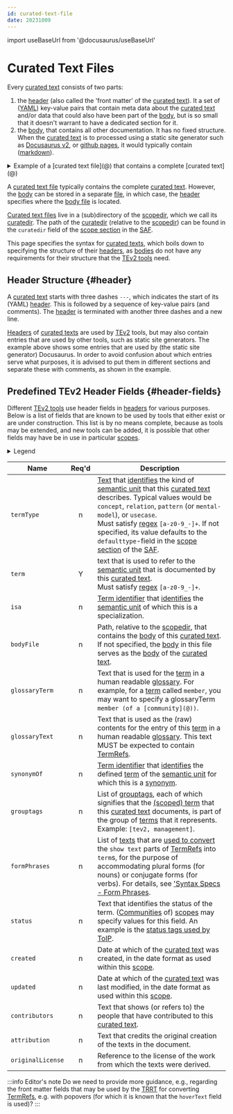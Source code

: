 ```yaml
---
id: curated-text-file
date: 20231009
---
```


import useBaseUrl from '@docusaurus/useBaseUrl'

# Curated Text Files

Every [curated text](@) consists of two parts:

1. the [header](@) (also called the 'front matter' of the [curated text](@)). It a set of ([YAML](https://yaml.org/spec/1.2.2/)) key-value pairs that contain meta data about the [curated text](@) and/or data that could also have been part of the [body](@), but is so small that it doesn't warrant to have a dedicated section for it.
2. the [body](@), that contains all other documentation. It has no fixed structure. When the [curated text](@) is to processed using a static site generator such as [Docusaurus v2](https://docusaurus.io/docs), or [github pages](https://pages.github.com/), it would typically contain ([markdown](https://www.markdownguide.org/basic-syntax/)).

<details>
  <summary>Example of a [curated text file](@) that contains a complete [curated text](@)</summary>
  <div>

```yaml
---
# Docusaurus front matter
id: ctext-file
sidebar_label: Curated Texts
# TEv2 Curated Text Header
term: curated-text
termType: concept
glossaryTerm: Curated Text
glossaryText: a text that documents a [concept](@) or other [semantic unit](@) of a particular [party](@), and specifies, e.g., the [term(s)](@) by which the [party](@) refers thereto, its [definition](@), and any other relevant information.
formPhrases: [ "curated-text{ss}" ]
# TEv2 Curation status
status: proposed
created: 20220602
updated: 20230814
# Origins/Acknowledgements
contributors: RieksJ
attribution: "[TNO Terminology Design](https://tno-terminology-design.github.io/tev2-specifications/docs)"
originalLicense: "[CC BY-SA 4.0](http://creativecommons.org/licenses/by-sa/4.0/?ref=chooser-v1)"
---
# Curated Text
A curated text starts with three dashes `---`.
This indicates the start of its (YAML) header.
Typically, the header consists of a sequence of key-value pairs.
The header is terminated with another three dashes and a new line.

The body of the curated text typically starts behind the header block,
but it can also be placed in another file within the `scopedir`.
The body is typically markdown, but other constructs may be inserted
that contribute to the rendering of these texts in a (static) website.
An example of this is [MDX](https://mdxjs.com/).
A discussion on these other constructs is outside the scope of this document.
```

  </div>
</details>

A [curated text file](@) typically contains the complete [curated text](@). However, the [body](@) can be stored in a separate [file](body-file@), in which case, the [header](@) specifies where the [body file](@) is located.

[Curated text files](@) live in a (sub)directory of the [scopedir](@), which we call its [curatedir](@). The path of the [curatedir](@) (relative to the [scopedir](@)) can be found in the `curatedir` field of the [scope section](/docs/spec-files/saf#scope-section) in the [SAF](@).

This page specifies the syntax for [curated texts](@), which boils down to specifying the structure of their [headers](@), as [bodies](@) do not have any requirements for their structure that the [TEv2 tools](@) need.

## Header Structure {#header}

A [curated text](@) starts with three dashes `---`, which indicates the start of its (YAML) [header](@). This is followed by a sequence of key-value pairs (and comments). The [header](@) is terminated with another three dashes and a new line.

[Headers](@) of [curated texts](@) are used by [TEv2](@) tools, but may also contain entries that are used by other tools, such as static site generators. The example above shows some entries that are used by (the static site generator) Docusaurus. In order to avoid confusion about which entries serve what purposes, it is advised to put them in different sections and separate these with comments, as shown in the example.

## Predefined TEv2 Header Fields {#header-fields}

Different [TEv2 tools](@) use header fields in [headers](@) for various purposes. Below is a list of fields that are known to be used by tools that either exist or are under construction. This list is by no means complete, because as tools may be extended, and new tools can be added, it is possible that other fields may have be in use in particular [scopes](@).

<details>
  <summary>Legend</summary>

1. **`Name`** contains the field name;
2. **`Req'd`** specifies whether (`Y`) or not (`n`, or `F`) the field is required to be present as a header field. The `F` means that we reserve this field for Future Use.
3. **`Description`** specifies the meaning of the field, and other things you may need to know, e.g. why it is needed, a required syntax, etc.

</details>

| Name            | Req'd | Description |
| --------------- | :---: | ----------- |
| `termType`        | n | [Text](term-type@) that [identifies](@) the kind of [semantic unit](@) that this [curated text](@) describes. Typical values would be `concept`, `relation`, `pattern` (or `mental-model`), or `usecase`.<br/>Must satisfy [regex](@) `[a-z0-9_-]+`. If not specified, its value defaults to the `defaulttype`-field in the [scope section](/docs/spec-files/saf#scope-section) of the [SAF](@). |
| `term`            | Y | text that is used to refer to the [semantic unit](@) that is documented by this [curated text](@).<br/>Must satisfy [regex](@) `[a-z0-9_-]+`. |
| `isa`             | n | [Term identifier](@) that [identifies](@) the [semantic unit](@) of which this is a specialization. |
| `bodyFile`        | n | Path, relative to the [scopedir](@), that contains the [body](@) of this [curated text](@). If not specified, the [body](@) in this file serves as the [body](@) of the [curated text](@). |
| `glossaryTerm`    | n | Text that is used for the [term](@) in a human readable [glossary](@). For example, for a [term](@) called `member`, you may want to specify a glossaryTerm `member (of a [community](@))`. |
| `glossaryText`    | n | Text that is used as the (raw) contents for the entry of this [term](@) in a human readable [glossary](@). This text MUST be expected to contain [TermRefs](@). |
| `synonymOf`       | n | [Term identifier](@) that [identifies](@) the defined [term](@) of the [semantic unit](@) for which this is a [synonym](@). |
| `grouptags`       | n | List of [grouptags](@), each of which signifies that the [(scoped) term](@) that this [curated text](@) documents, is part of the group of [terms](@) that it represents.<br/>Example: `[tev2, management]`. |
| `formPhrases`     | n | List of [texts](form-phrase@) that are [used to convert](/docs/spec-tools/trrt#id) the `show text` parts of [TermRefs](@) into `term`s, for the purpose of accommodating plural forms (for nouns) or conjugate forms (for verbs). For details, see ['Syntax Specs - Form Phrases](/docs/spec-syntax/form-phrase-syntax). |
| `status`          | n | Text that identifies the status of the term. ([Communities](@) of) [scopes](@) may specify values for this field. An example is the [status tags used by ToIP](https://github.com/trustoverip/concepts-and-terminology-wg/blob/master/docs/status-tags.md). |
| `created`         | n | Date at which of the [curated text](@) was created, in the date format as used within this [scope](@). |
| `updated`         | n | Date at which of the [curated text](@) was last modified, in the date format as used within this [scope](@). |
| `contributors`    | n | Text that shows (or refers to) the people that have contributed to this [curated text](@). |
| `attribution`     | n | Text that credits the original creation of the texts in the document. |
| `originalLicense` | n | Reference to the license of the work from which the texts were derived. |

:::info Editor's note
Do we need to provide more guidance, e.g., regarding the front matter fields that may be used by the [TRRT](@) for converting [TermRefs](@), e.g. with popovers (for which it is known that the `hoverText` field is used)?
:::
